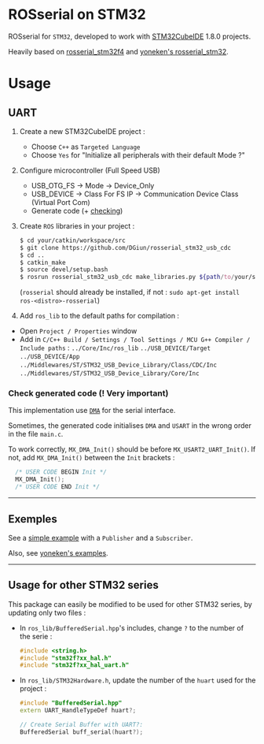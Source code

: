 # ROSserial on STM32

ROSserial for `STM32`, developed to work with [STM32CubeIDE](https://www.st.com/en/development-tools/stm32cubeide.html) 1.8.0 projects.

Heavily based on [rosserial_stm32f4](https://github.com/xav-jann1/rosserial_stm32f4) and [yoneken's rosserial_stm32](https://github.com/yoneken/rosserial_stm32).

# Usage
## UART
1. Create a new STM32CubeIDE project :
    - Choose `C++` as `Targeted Language`
    - Choose `Yes` for "Initialize all peripherals with their default Mode ?"
    
2. Configure microcontroller (Full Speed USB)
    - USB_OTG_FS -> Mode -> Device_Only
    - USB_DEVICE -> Class For FS IP -> Communication Device Class (Virtual Port Com)
    - Generate code (+ [checking](#check-generated-code--very-important))

3. Create `ROS` libraries in your project :
    ```sh
    $ cd your/catkin/workspace/src
    $ git clone https://github.com/DGiun/rosserial_stm32_usb_cdc
    $ cd ..
    $ catkin_make
    $ source devel/setup.bash
    $ rosrun rosserial_stm32_usb_cdc make_libraries.py ${path/to/your/stm32/project/Core}
    ```
    (`rosserial` should already be installed, if not : `sudo apt-get install ros-<distro>-rosserial`)

4. Add `ros_lib` to the default paths for compilation :
- Open `Project / Properties` window
- Add in `C/C++ Build / Settings / Tool Settings / MCU G++ Compiler / Include paths` : `../Core/Inc/ros_lib` `../USB_DEVICE/Target` `../USB_DEVICE/App` `../Middlewares/ST/STM32_USB_Device_Library/Class/CDC/Inc` `../Middlewares/ST/STM32_USB_Device_Library/Core/Inc`

### Check generated code (! Very important)

This implementation use [`DMA`](https://embedds.com/using-direct-memory-access-dma-in-stm23-projects/) for the serial interface.

Sometimes, the generated code initialises `DMA` and `USART` in the wrong order in the file `main.c`.

To work correctly, `MX_DMA_Init()` should be before `MX_USART2_UART_Init()`. If not, add `MX_DMA_Init()` between the `Init` brackets :
```cpp
  /* USER CODE BEGIN Init */
  MX_DMA_Init();
  /* USER CODE END Init */
```

---
## Exemples

See a [simple example](./example) with a `Publisher` and a `Subscriber`.

Also, see [yoneken's examples](https://github.com/yoneken/rosserial_stm32/tree/master/src/ros_lib/examples).

---
## Usage for other STM32 series

This package can easily be modified to be used for other STM32 series, by updating only two files :

- In `ros_lib/BufferedSerial.hpp`'s includes, change `?` to the number of the serie :
    ```cpp
    #include <string.h>
    #include "stm32f?xx_hal.h"
    #include "stm32f?xx_hal_uart.h"
    ```

- In `ros_lib/STM32Hardware.h`, update the number of the `huart` used for the project :
    ```cpp
    #include "BufferedSerial.hpp"
    extern UART_HandleTypeDef huart?;

    // Create Serial Buffer with UART?:
    BufferedSerial buff_serial(huart?);
    ```
